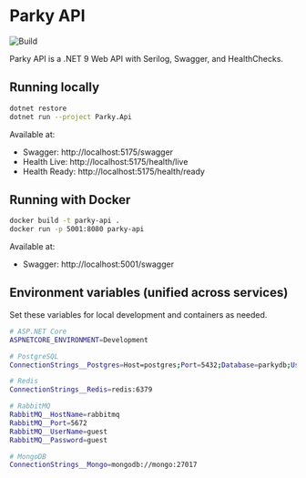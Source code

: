 # Parky API

![Build](https://github.com/raikonen93/parky-api/actions/workflows/build.yml/badge.svg)

Parky API is a .NET 9 Web API with Serilog, Swagger, and HealthChecks.

## Running locally
```bash
dotnet restore
dotnet run --project Parky.Api
```

Available at:
- Swagger: http://localhost:5175/swagger
- Health Live: http://localhost:5175/health/live
- Health Ready: http://localhost:5175/health/ready

## Running with Docker
```bash
docker build -t parky-api .
docker run -p 5001:8080 parky-api
```

Available at:
- Swagger: http://localhost:5001/swagger

## Environment variables (unified across services)
Set these variables for local development and containers as needed.

```bash
# ASP.NET Core
ASPNETCORE_ENVIRONMENT=Development

# PostgreSQL
ConnectionStrings__Postgres=Host=postgres;Port=5432;Database=parkydb;Username=admin;Password=admin

# Redis
ConnectionStrings__Redis=redis:6379

# RabbitMQ
RabbitMQ__HostName=rabbitmq
RabbitMQ__Port=5672
RabbitMQ__UserName=guest
RabbitMQ__Password=guest

# MongoDB
ConnectionStrings__Mongo=mongodb://mongo:27017
```
